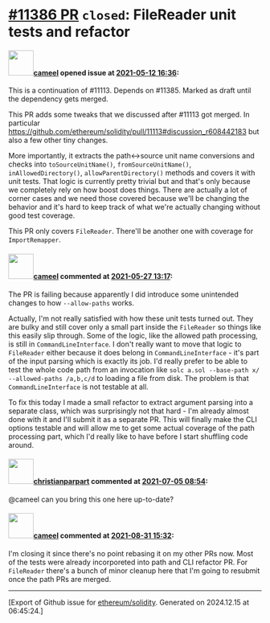 # [\#11386 PR](https://github.com/ethereum/solidity/pull/11386) `closed`: FileReader unit tests and refactor

#### <img src="https://avatars.githubusercontent.com/u/137030?v=4" width="50">[cameel](https://github.com/cameel) opened issue at [2021-05-12 16:36](https://github.com/ethereum/solidity/pull/11386):

This is a continuation of #11113.
Depends on #11385. Marked as draft until the dependency gets merged.

This PR adds some tweaks that we discussed after #11113 got merged. In particular https://github.com/ethereum/solidity/pull/11113#discussion_r608442183 but also a few other tiny changes.

More importantly, it extracts the path<->source unit name conversions and checks into `toSourceUnitName()`, `fromSourceUnitName()`, `inAllowedDirectory()`, `allowParentDirectory()` methods and covers it with unit tests. That logic is currently pretty trivial but and that's only because we completely rely on how boost does things. There are actually a lot of corner cases and we need those covered because we'll be changing the behavior and it's hard to keep track of what we're actually changing without good test coverage.

This PR only covers `FileReader`. There'll be another one with coverage for `ImportRemapper`.

#### <img src="https://avatars.githubusercontent.com/u/137030?v=4" width="50">[cameel](https://github.com/cameel) commented at [2021-05-27 13:17](https://github.com/ethereum/solidity/pull/11386#issuecomment-849627192):

The PR is failing because apparently I did introduce some unintended changes to how `--allow-paths` works.

Actually, I'm not really satisfied with how these unit tests turned out. They are bulky and still cover only a small part inside the `FileReader` so things like this easily slip through. Some of the logic, like the allowed path processing, is still in `CommandLineInterface`. I don't really want to move that logic to `FileReader` either because it does belong in `CommandLineInterface` - it's part of the input parsing which is exactly its job. I'd really prefer to be able to test the whole code path from an invocation like `solc a.sol --base-path x/ --allowed-paths /a,b,c/d` to loading a file from disk. The problem is that `CommandLineInterface` is not testable at all.

To fix this today I made a small refactor to extract argument parsing into a separate class, which was surprisingly not that hard - I'm already almost done with it and I'll submit it as a separate PR. This will finally make the CLI options testable and will allow me to get some actual coverage of the path processing part, which I'd really like to have before I start shuffling code around.

#### <img src="https://avatars.githubusercontent.com/u/56763?u=373e0766d5c45bef8c7c7fc5ed48394935772065&v=4" width="50">[christianparpart](https://github.com/christianparpart) commented at [2021-07-05 08:54](https://github.com/ethereum/solidity/pull/11386#issuecomment-873933262):

@cameel can you bring this one here up-to-date?

#### <img src="https://avatars.githubusercontent.com/u/137030?v=4" width="50">[cameel](https://github.com/cameel) commented at [2021-08-31 15:32](https://github.com/ethereum/solidity/pull/11386#issuecomment-909346291):

I'm closing it since there's no point rebasing it on my other PRs now. Most of the tests were already incorporeted into path and CLI refactor PR. For `FileReader` there's a bunch of minor cleanup here that I'm going to resubmit once the path PRs are merged.


-------------------------------------------------------------------------------



[Export of Github issue for [ethereum/solidity](https://github.com/ethereum/solidity). Generated on 2024.12.15 at 06:45:24.]

